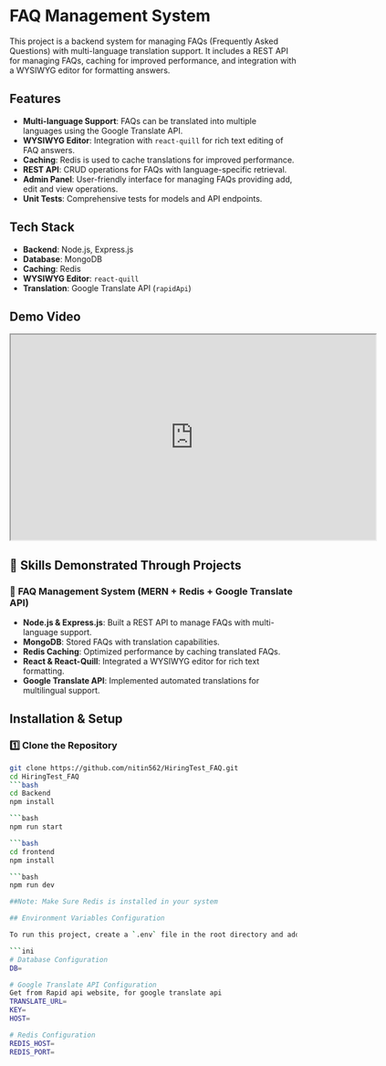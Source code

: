 # FAQ Management System

This project is a backend system for managing FAQs (Frequently Asked Questions) with multi-language translation support. It includes a REST API for managing FAQs, caching for improved performance, and integration with a WYSIWYG editor for formatting answers.

## Features

- **Multi-language Support**: FAQs can be translated into multiple languages using the Google Translate API.
- **WYSIWYG Editor**: Integration with `react-quill` for rich text editing of FAQ answers.
- **Caching**: Redis is used to cache translations for improved performance.
- **REST API**: CRUD operations for FAQs with language-specific retrieval.
- **Admin Panel**: User-friendly interface for managing FAQs providing add, edit and view operations.
- **Unit Tests**: Comprehensive tests for models and API endpoints.

## Tech Stack

- **Backend**: Node.js, Express.js
- **Database**: MongoDB
- **Caching**: Redis
- **WYSIWYG Editor**: `react-quill`
- **Translation**: Google Translate API (`rapidApi`)
## Demo Video

<iframe src="https://drive.google.com/file/d/1JmnBSu6u01_WwF2veOcW3g-oT12zfmTL/preview" width="640" height="360" allow="autoplay"></iframe>

## 🚀 Skills Demonstrated Through Projects

### 🔹 **FAQ Management System (MERN + Redis + Google Translate API)**
- **Node.js & Express.js**: Built a REST API to manage FAQs with multi-language support.  
- **MongoDB**: Stored FAQs with translation capabilities.  
- **Redis Caching**: Optimized performance by caching translated FAQs.  
- **React & React-Quill**: Integrated a WYSIWYG editor for rich text formatting.  
- **Google Translate API**: Implemented automated translations for multilingual support.  

## Installation & Setup
### 1️⃣ Clone the Repository
```bash
git clone https://github.com/nitin562/HiringTest_FAQ.git
cd HiringTest_FAQ
```bash
cd Backend
npm install

```bash
npm run start

```bash
cd frontend
npm install

```bash
npm run dev

##Note: Make Sure Redis is installed in your system

## Environment Variables Configuration

To run this project, create a `.env` file in the root directory and add the following environment variables:

```ini
# Database Configuration
DB=

# Google Translate API Configuration
Get from Rapid api website, for google translate api
TRANSLATE_URL=
KEY=
HOST=

# Redis Configuration
REDIS_HOST=
REDIS_PORT=

